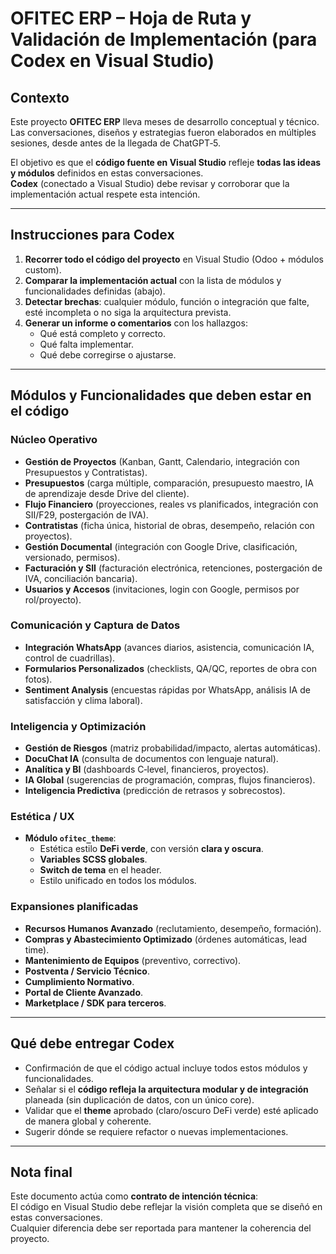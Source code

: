 # OFITEC ERP – Hoja de Ruta y Validación de Implementación (para Codex en Visual Studio)

## Contexto
Este proyecto **OFITEC ERP** lleva meses de desarrollo conceptual y técnico.  
Las conversaciones, diseños y estrategias fueron elaborados en múltiples sesiones, desde antes de la llegada de ChatGPT‑5.  

El objetivo es que el **código fuente en Visual Studio** refleje **todas las ideas y módulos** definidos en estas conversaciones.  
**Codex** (conectado a Visual Studio) debe revisar y corroborar que la implementación actual respete esta intención.

---

## Instrucciones para Codex
1. **Recorrer todo el código del proyecto** en Visual Studio (Odoo + módulos custom).
2. **Comparar la implementación actual** con la lista de módulos y funcionalidades definidas (abajo).
3. **Detectar brechas**: cualquier módulo, función o integración que falte, esté incompleta o no siga la arquitectura prevista.
4. **Generar un informe o comentarios** con los hallazgos:  
   - Qué está completo y correcto.  
   - Qué falta implementar.  
   - Qué debe corregirse o ajustarse.  

---

## Módulos y Funcionalidades que deben estar en el código

### Núcleo Operativo
- **Gestión de Proyectos** (Kanban, Gantt, Calendario, integración con Presupuestos y Contratistas).
- **Presupuestos** (carga múltiple, comparación, presupuesto maestro, IA de aprendizaje desde Drive del cliente).
- **Flujo Financiero** (proyecciones, reales vs planificados, integración con SII/F29, postergación de IVA).
- **Contratistas** (ficha única, historial de obras, desempeño, relación con proyectos).
- **Gestión Documental** (integración con Google Drive, clasificación, versionado, permisos).
- **Facturación y SII** (facturación electrónica, retenciones, postergación de IVA, conciliación bancaria).
- **Usuarios y Accesos** (invitaciones, login con Google, permisos por rol/proyecto).

### Comunicación y Captura de Datos
- **Integración WhatsApp** (avances diarios, asistencia, comunicación IA, control de cuadrillas).
- **Formularios Personalizados** (checklists, QA/QC, reportes de obra con fotos).
- **Sentiment Analysis** (encuestas rápidas por WhatsApp, análisis IA de satisfacción y clima laboral).

### Inteligencia y Optimización
- **Gestión de Riesgos** (matriz probabilidad/impacto, alertas automáticas).
- **DocuChat IA** (consulta de documentos con lenguaje natural).
- **Analítica y BI** (dashboards C‑level, financieros, proyectos).
- **IA Global** (sugerencias de programación, compras, flujos financieros).
- **Inteligencia Predictiva** (predicción de retrasos y sobrecostos).

### Estética / UX
- **Módulo `ofitec_theme`**:  
  - Estética estilo **DeFi verde**, con versión **clara y oscura**.  
  - **Variables SCSS globales**.  
  - **Switch de tema** en el header.  
  - Estilo unificado en todos los módulos.

### Expansiones planificadas
- **Recursos Humanos Avanzado** (reclutamiento, desempeño, formación).
- **Compras y Abastecimiento Optimizado** (órdenes automáticas, lead time).
- **Mantenimiento de Equipos** (preventivo, correctivo).
- **Postventa / Servicio Técnico**.
- **Cumplimiento Normativo**.
- **Portal de Cliente Avanzado**.
- **Marketplace / SDK para terceros**.

---

## Qué debe entregar Codex
- Confirmación de que el código actual incluye todos estos módulos y funcionalidades.  
- Señalar si el **código refleja la arquitectura modular y de integración** planeada (sin duplicación de datos, con un único core).  
- Validar que el **theme** aprobado (claro/oscuro DeFi verde) esté aplicado de manera global y coherente.  
- Sugerir dónde se requiere refactor o nuevas implementaciones.

---

## Nota final
Este documento actúa como **contrato de intención técnica**:  
El código en Visual Studio debe reflejar la visión completa que se diseñó en estas conversaciones.  
Cualquier diferencia debe ser reportada para mantener la coherencia del proyecto.

